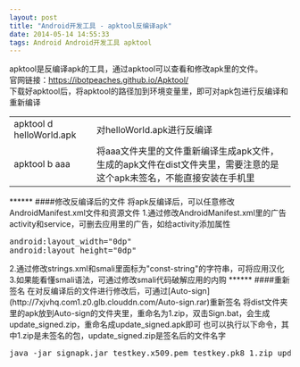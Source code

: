 ```yaml
---
layout: post
title: "Android开发工具 - apktool反编译apk"
date: 2014-05-14 14:55:33
tags: Android Android开发工具 apktool
---
```


apktool是反编译apk的工具，通过apktool可以查看和修改apk里的文件。  
官网链接：<https://ibotpeaches.github.io/Apktool/>  
下载好apktool后，将apktool的路径加到环境变量里，即可对apk包进行反编译和重新编译  
<table>
   <tr>
      <td>apktool d helloWorld.apk</td>
      <td>对helloWorld.apk进行反编译</td>
   </tr>
   <tr>
      <td>apktool b aaa</td>
      <td>将aaa文件夹里的文件重新编译生成apk文件，生成的apk文件在dist文件夹里，需要注意的是这个apk未签名，不能直接安装在手机里</td>
   </tr>
</table>
******
####修改反编译后的文件
将apk反编译后，可以任意修改AndroidManifest.xml文件和资源文件  
1.通过修改AndroidManifest.xml里的广告activity和service，可删去应用里的广告，如给activity添加属性
<pre class="mCode">
android:layout_width="0dp"
android:layout_height="0dp"
</pre>
2.通过修改strings.xml和smali里面标为"const-string"的字符串，可将应用汉化  
3.如果能看懂smali语法，可通过修改smali代码破解应用的内购  
******
####重新签名
在对反编译后的文件进行修改后，可通过[Auto-sign](http://7xjvhq.com1.z0.glb.clouddn.com/Auto-sign.rar)重新签名  
将dist文件夹里的apk放到Auto-sign的文件夹里，重命名为1.zip，双击Sign.bat，会生成update_signed.zip，重命名成update_signed.apk即可  
也可以执行以下命令，其中1.zip是未签名的包，update_signed.zip是签名后的文件名字
<pre class="mCode">
java -jar signapk.jar testkey.x509.pem testkey.pk8 1.zip update_signed.zip
</pre>